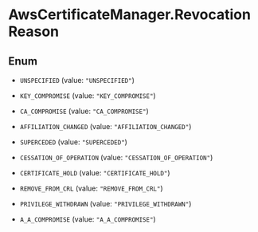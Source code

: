 # AwsCertificateManager.RevocationReason

## Enum


* `UNSPECIFIED` (value: `"UNSPECIFIED"`)

* `KEY_COMPROMISE` (value: `"KEY_COMPROMISE"`)

* `CA_COMPROMISE` (value: `"CA_COMPROMISE"`)

* `AFFILIATION_CHANGED` (value: `"AFFILIATION_CHANGED"`)

* `SUPERCEDED` (value: `"SUPERCEDED"`)

* `CESSATION_OF_OPERATION` (value: `"CESSATION_OF_OPERATION"`)

* `CERTIFICATE_HOLD` (value: `"CERTIFICATE_HOLD"`)

* `REMOVE_FROM_CRL` (value: `"REMOVE_FROM_CRL"`)

* `PRIVILEGE_WITHDRAWN` (value: `"PRIVILEGE_WITHDRAWN"`)

* `A_A_COMPROMISE` (value: `"A_A_COMPROMISE"`)


